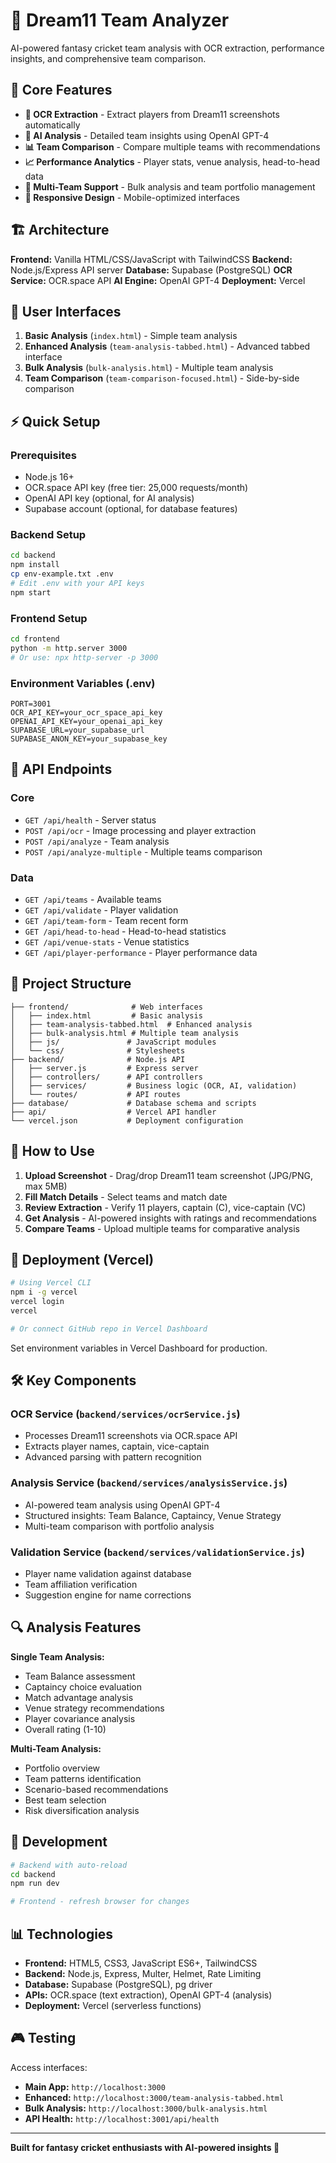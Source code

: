 # 🏏 Dream11 Team Analyzer

AI-powered fantasy cricket team analysis with OCR extraction, performance insights, and comprehensive team comparison.

## 🚀 Core Features

- **📸 OCR Extraction** - Extract players from Dream11 screenshots automatically
- **🤖 AI Analysis** - Detailed team insights using OpenAI GPT-4
- **📊 Team Comparison** - Compare multiple teams with recommendations
- **📈 Performance Analytics** - Player stats, venue analysis, head-to-head data
- **🔄 Multi-Team Support** - Bulk analysis and team portfolio management
- **📱 Responsive Design** - Mobile-optimized interfaces

## 🏗️ Architecture

**Frontend:** Vanilla HTML/CSS/JavaScript with TailwindCSS
**Backend:** Node.js/Express API server
**Database:** Supabase (PostgreSQL)
**OCR Service:** OCR.space API
**AI Engine:** OpenAI GPT-4
**Deployment:** Vercel

## 📱 User Interfaces

1. **Basic Analysis** (`index.html`) - Simple team analysis
2. **Enhanced Analysis** (`team-analysis-tabbed.html`) - Advanced tabbed interface
3. **Bulk Analysis** (`bulk-analysis.html`) - Multiple team analysis
4. **Team Comparison** (`team-comparison-focused.html`) - Side-by-side comparison

## ⚡ Quick Setup

### Prerequisites
- Node.js 16+
- OCR.space API key (free tier: 25,000 requests/month)
- OpenAI API key (optional, for AI analysis)
- Supabase account (optional, for database features)

### Backend Setup
```bash
cd backend
npm install
cp env-example.txt .env
# Edit .env with your API keys
npm start
```

### Frontend Setup
```bash
cd frontend
python -m http.server 3000
# Or use: npx http-server -p 3000
```

### Environment Variables (.env)
```env
PORT=3001
OCR_API_KEY=your_ocr_space_api_key
OPENAI_API_KEY=your_openai_api_key
SUPABASE_URL=your_supabase_url
SUPABASE_ANON_KEY=your_supabase_key
```

## 🔧 API Endpoints

### Core
- `GET /api/health` - Server status
- `POST /api/ocr` - Image processing and player extraction
- `POST /api/analyze` - Team analysis
- `POST /api/analyze-multiple` - Multiple teams comparison

### Data
- `GET /api/teams` - Available teams
- `GET /api/validate` - Player validation
- `GET /api/team-form` - Team recent form
- `GET /api/head-to-head` - Head-to-head statistics
- `GET /api/venue-stats` - Venue statistics
- `GET /api/player-performance` - Player performance data

## 📂 Project Structure

```
├── frontend/              # Web interfaces
│   ├── index.html         # Basic analysis
│   ├── team-analysis-tabbed.html  # Enhanced analysis
│   ├── bulk-analysis.html # Multiple team analysis
│   ├── js/               # JavaScript modules
│   └── css/              # Stylesheets
├── backend/              # Node.js API
│   ├── server.js         # Express server
│   ├── controllers/      # API controllers
│   ├── services/         # Business logic (OCR, AI, validation)
│   └── routes/           # API routes
├── database/             # Database schema and scripts
├── api/                  # Vercel API handler
└── vercel.json           # Deployment configuration
```

## 🎯 How to Use

1. **Upload Screenshot** - Drag/drop Dream11 team screenshot (JPG/PNG, max 5MB)
2. **Fill Match Details** - Select teams and match date
3. **Review Extraction** - Verify 11 players, captain (C), vice-captain (VC)
4. **Get Analysis** - AI-powered insights with ratings and recommendations
5. **Compare Teams** - Upload multiple teams for comparative analysis

## 🚀 Deployment (Vercel)

```bash
# Using Vercel CLI
npm i -g vercel
vercel login
vercel

# Or connect GitHub repo in Vercel Dashboard
```

Set environment variables in Vercel Dashboard for production.

## 🛠️ Key Components

### OCR Service (`backend/services/ocrService.js`)
- Processes Dream11 screenshots via OCR.space API
- Extracts player names, captain, vice-captain
- Advanced parsing with pattern recognition

### Analysis Service (`backend/services/analysisService.js`)
- AI-powered team analysis using OpenAI GPT-4
- Structured insights: Team Balance, Captaincy, Venue Strategy
- Multi-team comparison with portfolio analysis

### Validation Service (`backend/services/validationService.js`)
- Player name validation against database
- Team affiliation verification
- Suggestion engine for name corrections

## 🔍 Analysis Features

**Single Team Analysis:**
- Team Balance assessment
- Captaincy choice evaluation
- Match advantage analysis
- Venue strategy recommendations
- Player covariance analysis
- Overall rating (1-10)

**Multi-Team Analysis:**
- Portfolio overview
- Team patterns identification
- Scenario-based recommendations
- Best team selection
- Risk diversification analysis

## 🧪 Development

```bash
# Backend with auto-reload
cd backend
npm run dev

# Frontend - refresh browser for changes
```

## 📊 Technologies

- **Frontend:** HTML5, CSS3, JavaScript ES6+, TailwindCSS
- **Backend:** Node.js, Express, Multer, Helmet, Rate Limiting
- **Database:** Supabase (PostgreSQL), pg driver
- **APIs:** OCR.space (text extraction), OpenAI GPT-4 (analysis)
- **Deployment:** Vercel (serverless functions)

## 🎮 Testing

Access interfaces:
- **Main App:** `http://localhost:3000`
- **Enhanced:** `http://localhost:3000/team-analysis-tabbed.html`
- **Bulk Analysis:** `http://localhost:3000/bulk-analysis.html`
- **API Health:** `http://localhost:3001/api/health`

---

**Built for fantasy cricket enthusiasts with AI-powered insights 🏏**
